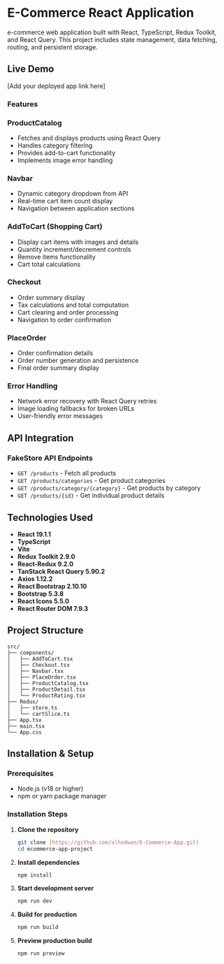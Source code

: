 # E-Commerce React Application

e-commerce web application built with React, TypeScript, Redux Toolkit, and React Query. This project includes state management, data fetching, routing, and persistent storage.

## Live Demo

[Add your deployed app link here]

### Features

### ProductCatalog

- Fetches and displays products using React Query
- Handles category filtering
- Provides add-to-cart functionality
- Implements image error handling

### Navbar

- Dynamic category dropdown from API
- Real-time cart item count display
- Navigation between application sections

### AddToCart (Shopping Cart)

- Display cart items with images and details
- Quantity increment/decrement controls
- Remove items functionality
- Cart total calculations

### Checkout

- Order summary display
- Tax calculations and total computation
- Cart clearing and order processing
- Navigation to order confirmation

### PlaceOrder

- Order confirmation details
- Order number generation and persistence
- Final order summary display

### Error Handling

- Network error recovery with React Query retries
- Image loading fallbacks for broken URLs
- User-friendly error messages

## API Integration

### FakeStore API Endpoints

- `GET /products` - Fetch all products
- `GET /products/categories` - Get product categories
- `GET /products/category/{category}` - Get products by category
- `GET /products/{id}` - Get individual product details

## Technologies Used

- **React 19.1.1**
- **TypeScript**
- **Vite**
- **Redux Toolkit 2.9.0**
- **React-Redux 9.2.0**
- **TanStack React Query 5.90.2**
- **Axios 1.12.2**
- **React Bootstrap 2.10.10**
- **Bootstrap 5.3.8**
- **React Icons 5.5.0**
- **React Router DOM 7.9.3**

## Project Structure

```
src/
├── components/
│   ├── AddToCart.tsx
│   ├── Checkout.tsx
│   ├── Navbar.tsx
│   ├── PlaceOrder.tsx
│   ├── ProductCatalog.tsx
│   ├── ProductDetail.tsx
│   └── ProductRating.tsx
├── Redux/
│   ├── store.ts
│   └── cartSlice.ts
├── App.tsx
├── main.tsx
└── App.css
```

## Installation & Setup

### Prerequisites

- Node.js (v18 or higher)
- npm or yarn package manager

### Installation Steps

1. **Clone the repository**

   ```bash
   git clone [https://github.com/alhadwan/E-Commerce-App.git]
   cd ecommerce-app-project
   ```

2. **Install dependencies**

   ```bash
   npm install
   ```

3. **Start development server**

   ```bash
   npm run dev
   ```

4. **Build for production**

   ```bash
   npm run build
   ```

5. **Preview production build**
   ```bash
   npm run preview
   ```
